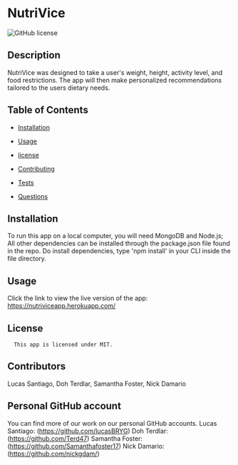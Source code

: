 # NutriVice
![GitHub license](https://img.shields.io/badge/license-MIT-blue.svg)

## Description

NutriVice was designed to take a user's weight, height, activity level, and food restrictions.  The app will then make personalized recommendations tailored to the users dietary needs.  


## Table of Contents

* [Installation](#installation)

* [Usage](#usage)

* [license](#license)


* [Contributing](#contributing)

* [Tests](#tests)

* [Questions](#questions)




## Installation

To run this app on a local computer, you will need MongoDB and Node.js;  All other dependencies can be installed through the package.json file found in the repo.  Do install dependencies, type 'npm install' in your CLI inside the file directory.  
## Usage

Click the link to view the live version of the app:  https://nutriviceapp.herokuapp.com/

## License 
      This app is licensed under MIT.


## Contributors

 Lucas Santiago, Doh Terdlar, Samantha Foster, Nick Damario


 ## Personal GitHub account 

 You can find more of our work on our personal GitHub accounts.  Lucas Santiago: (https://github.com/lucasBRYG) Doh Terdlar: (https://github.com/Terd47) Samantha Foster: (https://github.com/Samanthafoster17) Nick Damario:  (https://github.com/nickgdam/)
